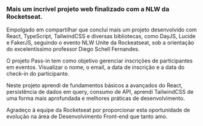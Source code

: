 ### Mais um incrível projeto web finalizado com a NLW da Rocketseat.



Empolgado em compartilhar que concluí mais um projeto desenvolvido com React, TypeScript, TailwindCSS e diversas bibliotecas, como DayJS, Lucide e FakerJS, seguindo o evento NLW Unite da Rockeatseat, sob a orientação do excelentíssimo professor Diego Schell Fernandes.



O projeto Pass-in tem como objetivo gerenciar inscrições de participantes em eventos. Visualizar o nome, o email, a data de inscrição e a data do check-in do participante.



Neste projeto aprendi de fundamentos básicos a avançados do React, persistência de dados em query, consumo de API, aprendi TailwindCSS de uma forma mais aprofundada e melhores práticas de desenvolvimento.



Agradeço à equipe da Rocketseat por proporcionar esta oportunidade de evolução na área de Desenvolvimento Front-end que tanto amo.
